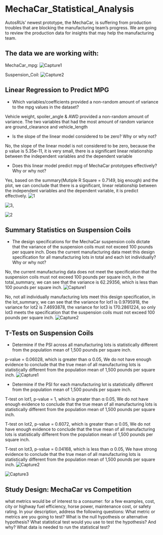 # MechaCar_Statistical_Analysis
AutosRUs’ newest prototype, the MechaCar, is suffering from production troubles that are blocking the manufacturing team’s progress. We are going to review the production data for insights that may help the manufacturing team.

## The data we are working with:
MechaCar_mpg:
![Capture1](https://user-images.githubusercontent.com/38533045/137316096-888fb2e8-4823-4dcf-99b9-20a7bfaca4f2.JPG)

Suspension_Coil:
![Capture2](https://user-images.githubusercontent.com/38533045/137316403-2e926067-b66f-428d-9319-1f0d88009458.JPG)


## Linear Regression to Predict MPG
- Which variables/coefficients provided a non-random amount of variance to the mpg values in the dataset?

Vehicle weight, spoiler_angle & AWD provided a non-random amount of variance. The two variables that had the most amount of random variance are ground_clearance and vehicle_length

- Is the slope of the linear model considered to be zero? Why or why not?

No, the slope of the linear model is not considered to be zero, because the p value is 5.35e-11, it is very small, there is a significant linear relationship between the independent variables and the dependent variable 

- Does this linear model predict mpg of MechaCar prototypes effectively? Why or why not?

Yes, based on the summary(Mutiple R Square = 0.7149, big enough) and the plot, we can conclude that there is a significant, linear relationship between the independent variables and the dependent variable, it is predict effectively. 
![1](https://user-images.githubusercontent.com/38533045/136679215-18ff4a17-9b35-49a5-87b3-64bea3c00839.png)

![3](https://user-images.githubusercontent.com/38533045/136679249-f5ba4c59-c4c4-488f-bb00-ff7432dc3f15.png), 

![2](https://user-images.githubusercontent.com/38533045/136679257-adf973f9-19c8-4604-9d2d-82a7e272d22a.png)

## Summary Statistics on Suspension Coils
- The design specifications for the MechaCar suspension coils dictate that the variance of the suspension coils must not exceed 100 pounds per square inch. Does the current manufacturing data meet this design specification for all manufacturing lots in total and each lot individually? Why or why not?

No, the current manufacturing data does not meet the specification that the suspension coils must not exceed 100 pounds per square inch, in the total_summary, we can see that the variance is 62.29356, which is less than 100 pounds per square inch. 
![Capture1](https://user-images.githubusercontent.com/38533045/137307289-8004a23b-ae64-4e29-9cf3-155a568f4c4f.JPG)


No, not all individually manufacturing lots meet this design specification, in the lot_summary, we can see that the variance for lot1 is 0.9795918, the variance for lot2 is 7.4693878, the variance for lot3 is 170.2861224, so only lot3 meets the specification that the suspension coils must not exceed 100 pounds per square inch.
![Capture2](https://user-images.githubusercontent.com/38533045/137307450-d1adffa8-e83b-4c53-8faa-e1c3ca92c183.JPG)

## T-Tests on Suspension Coils
- Determine if the PSI across all manufacturing lots is statistically different from the population mean of 1,500 pounds per square inch.

p-value = 0.06028, which is greater than α 0.05, We do not have enough evidence to conclude that the true mean of all manufacturing lots is statistically different from the population mean of 1,500 pounds per square inch.
![Capture1](https://user-images.githubusercontent.com/38533045/137311066-21e72ec3-40a4-478a-87f5-9ff241845c30.JPG)


- Determine if the PSI for each manufacturing lot is statistically different from the population mean of 1,500 pounds per square inch.

T-test on lot1, p-value = 1, which is greater than α 0.05, We do not have enough evidence to conclude that the true mean of all manufacturing lots is statistically different from the population mean of 1,500 pounds per square inch.

T-test on lot2, p-value = 0.6072, which is greater than α 0.05, We do not have enough evidence to conclude that the true mean of all manufacturing lots is statistically different from the population mean of 1,500 pounds per square inch.

T-test on lot3, p-value = 0.04168, which is less than α 0.05, We have strong evidence to conclude that the true mean of all manufacturing lots is statistically different from the population mean of 1,500 pounds per square inch.
![Capture2](https://user-images.githubusercontent.com/38533045/137311213-f18ae87c-2008-4996-9f63-774a359418d0.JPG)

![Capture3](https://user-images.githubusercontent.com/38533045/137311290-8dfb977f-7316-4b04-aa5f-80ad24cad5e3.JPG)

## Study Design: MechaCar vs Competition
what metrics would be of interest to a consumer: for a few examples, cost, city or highway fuel efficiency, horse power, maintenance cost, or safety rating.
In your description, address the following questions:
What metric or metrics are you going to test?
What is the null hypothesis or alternative hypothesis?
What statistical test would you use to test the hypothesis? And why?
What data is needed to run the statistical test?


